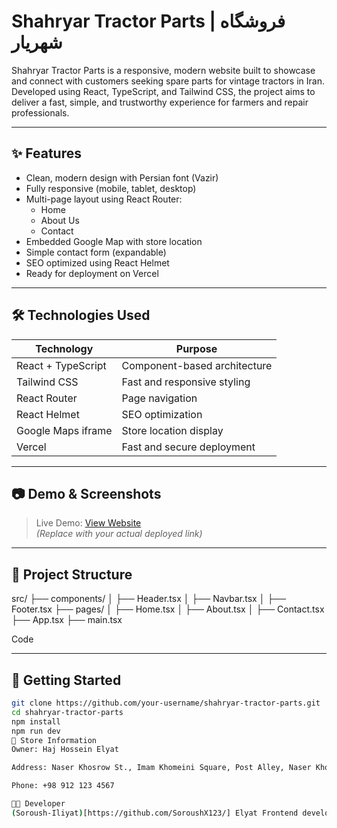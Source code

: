 # Shahryar Tractor Parts | فروشگاه شهریار

Shahryar Tractor Parts is a responsive, modern website built to showcase and connect with customers seeking spare parts for vintage tractors in Iran. Developed using React, TypeScript, and Tailwind CSS, the project aims to deliver a fast, simple, and trustworthy experience for farmers and repair professionals.

---

## ✨ Features

- Clean, modern design with Persian font (Vazir)
- Fully responsive (mobile, tablet, desktop)
- Multi-page layout using React Router:
  - Home
  - About Us
  - Contact
- Embedded Google Map with store location
- Simple contact form (expandable)
- SEO optimized using React Helmet
- Ready for deployment on Vercel

---

## 🛠 Technologies Used

| Technology      | Purpose                          |
|----------------|----------------------------------|
| React + TypeScript | Component-based architecture |
| Tailwind CSS    | Fast and responsive styling     |
| React Router    | Page navigation                 |
| React Helmet    | SEO optimization                |
| Google Maps iframe | Store location display      |
| Vercel          | Fast and secure deployment      |

---

## 📷 Demo & Screenshots

> Live Demo: [View Website](https://your-vercel-link.vercel.app)  
> *(Replace with your actual deployed link)*

---

## 📁 Project Structure

src/ ├── components/ │ ├── Header.tsx │ ├── Navbar.tsx │ ├── Footer.tsx ├── pages/ │ ├── Home.tsx │ ├── About.tsx │ ├── Contact.tsx ├── App.tsx ├── main.tsx

Code

---

## 🚀 Getting Started

```bash
git clone https://github.com/your-username/shahryar-tractor-parts.git
cd shahryar-tractor-parts
npm install
npm run dev
🏪 Store Information
Owner: Haj Hossein Elyat

Address: Naser Khosrow St., Imam Khomeini Square, Post Alley, Naser Khosrow Passage, 3rd Floor, Unit 5

Phone: +98 912 123 4567

👨‍💻 Developer
(Soroush-Iliyat)[https://github.com/SoroushX123/] Elyat Frontend developer passionate about building real-world solutions for local markets in Iran 🇮🇷
